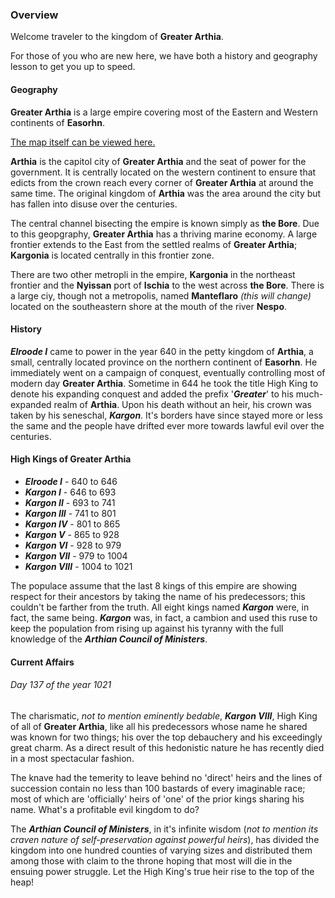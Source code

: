 ### Overview

Welcome traveler to the kingdom of **Greater Arthia**. 

For those of you who are new here, we have both a history and geography lesson to get you up to speed.

#### Geography

**Greater Arthia** is a large empire covering most of the Eastern and Western continents of **Easorhn**.  

[The map itself can be viewed here.](https://azgaar.github.io/Fantasy-Map-Generator/?maplink=https://raw.githubusercontent.com/OhMyTallest-Productions/Arthian-Map/master/Arthia-main.map&x=2100&y=1040&scale=1.2)

**Arthia** is the capitol city of **Greater Arthia** and the seat of power for the government. It is centrally located on the western continent to ensure that edicts from the crown reach every corner of **Greater Arthia** at around the same time. The original kingdom of **Arthia** was the area around the city but has fallen into disuse over the centuries.

The central channel bisecting the empire is known simply as **the Bore**. Due to this geopgraphy, **Greater Arthia** has a thriving marine economy.
A large frontier extends to the East from the settled realms of **Greater Arthia**; **Kargonia** is located centrally in this frontier zone.

There are two other metropli in the empire, **Kargonia** in the northeast frontier and the **Nyissan** port of **Ischia** to the west across **the Bore**. There is a large ciy, though not a metropolis, named **Manteflaro** *(this will change)* located on the southeastern shore at the mouth of the river **Nespo**.

#### History

***Elroode I*** came to power in the year 640 in the petty kingdom of **Arthia**, a small, centrally located province on the northern continent of **Easorhn**. He immediately went on a campaign of conquest, eventually controlling most of modern day **Greater Arthia**. Sometime in 644 he took the title High King to denote his expanding conquest and added the prefix '***Greater***' to his much-expanded realm of **Arthia**. Upon his death without an heir, his crown was taken by his seneschal, ***Kargon***. It's borders have since stayed more or less the same and the people have drifted ever more towards lawful evil over the centuries.

#### High Kings of Greater Arthia

- ***Elroode I***    -  640 to 646
- ***Kargon I***     -  646 to 693
- ***Kargon II***    -  693 to 741
- ***Kargon III***   -  741 to 801
- ***Kargon IV***   -  801 to 865
- ***Kargon V***    -  865 to 928
- ***Kargon VI***   -  928 to 979
- ***Kargon VII***  -  979 to 1004
- ***Kargon VIII*** -  1004 to 1021

The populace assume that the last 8 kings of this empire are showing respect for their ancestors by taking the name of his predecessors; this couldn't be farther from the truth. All eight kings named ***Kargon*** were, in fact, the same being. ***Kargon*** was, in fact, a cambion and used this ruse to keep the population from rising up against his tyranny with the full knowledge of the ***Arthian Council of Ministers***. 

#### Current Affairs

###### *Day 137 of the year 1021*

The charismatic, *not to mention eminently bedable*, ***Kargon VIII***, High King of all of **Greater Arthia**, like all his predecessors whose name he shared was known for two things; his over the top debauchery and his exceedingly great charm. As a direct result of this hedonistic nature he has recently died in a most spectacular fashion. 

The knave had the temerity to leave behind no 'direct' heirs and the lines of succession contain no less than 100 bastards of every imaginable race; most of which are 'officially' heirs of 'one' of the prior kings sharing his name. What's a profitable evil kingdom to do?  

The ***Arthian Council of Ministers***, in it's infinite wisdom (*not to mention its craven nature of self-preservation against powerful heirs*), has divided the kingdom into one hundred counties of varying sizes and distributed them among those with claim to the throne hoping that most will die in the ensuing power struggle. Let the High King's true heir rise to the top of the heap!

